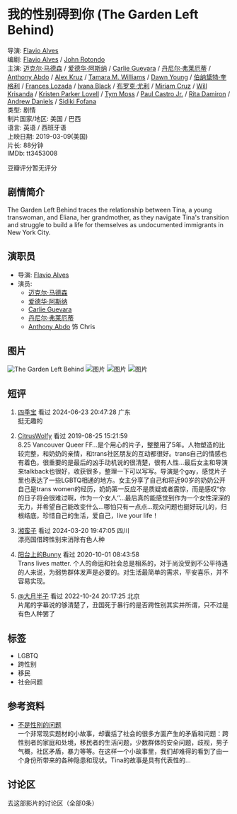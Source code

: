 # 我的性别碍到你 (The Garden Left Behind)

导演: [Flavio Alves](https://www.douban.com/personage/27473139/)  
编剧: [Flavio Alves](https://www.douban.com/personage/27473139/) / [John Rotondo](https://www.douban.com/personage/36813859/)  
主演: [迈克尔·马德森](https://www.douban.com/personage/27233553/) / [爱德华·阿斯纳](https://www.douban.com/personage/27260102/) / [Carlie Guevara](https://www.douban.com/personage/34841395/) / [丹尼尔·弗莱厄蒂](https://www.douban.com/personage/27494000/) / [Anthony Abdo](https://www.douban.com/personage/36813864/) / [Alex Kruz](https://www.douban.com/personage/36813863/) / [Tamara M. Williams](https://www.douban.com/personage/34841396/) / [Dawn Young](https://www.douban.com/personage/36738686/) / [伯纳黛特·奎格利](https://www.douban.com/personage/27348947/) / [Frances Lozada](https://www.douban.com/personage/36813861/) / [Ivana Black](https://www.douban.com/personage/34841397/) / [布罗克·尤利](https://www.douban.com/personage/27585916/) / [Miriam Cruz](https://www.douban.com/personage/36813862/) / [Will Krisanda](https://www.douban.com/personage/36813865/) / [Kristen Parker Lovell](https://www.douban.com/personage/36813860/) / [Tym Moss](https://www.douban.com/personage/36813869/) / [Paul Castro Jr.](https://www.douban.com/personage/36813866/) / [Rita Damiron](https://www.douban.com/personage/36813867/) / [Andrew Daniels](https://www.douban.com/personage/36813868/) / [Sidiki Fofana](https://www.douban.com/personage/36813870/)  
类型: 剧情  
制片国家/地区: 美国 / 巴西  
语言: 英语 / 西班牙语  
上映日期: 2019-03-09(美国)  
片长: 88分钟  
IMDb: tt3453008

豆瓣评分暂无评分

## 剧情简介

The Garden Left Behind traces the relationship between Tina, a young transwoman, and Eliana, her grandmother, as they navigate Tina's transition and struggle to build a life for themselves as undocumented immigrants in New York City.

## 演职员

- 导演: [Flavio Alves](https://www.douban.com/personage/27473139/)  
- 演员: 
  - [迈克尔·马德森](https://www.douban.com/personage/27233553/)
  - [爱德华·阿斯纳](https://www.douban.com/personage/27260102/)
  - [Carlie Guevara](https://www.douban.com/personage/34841395/)
  - [丹尼尔·弗莱厄蒂](https://www.douban.com/personage/27494000/)
  - [Anthony Abdo](https://www.douban.com/personage/36813864/) 饰 Chris

## 图片

![The Garden Left Behind](https://img2.doubanio.com/view/photo/s_ratio_poster/public/p2617266651.webp)
![图片](https://img2.doubanio.com/view/photo/sqxs/public/p2617266651.webp)
![图片](https://img3.doubanio.com/view/photo/sqxs/public/p2551090402.webp)
![图片](https://img1.doubanio.com/view/photo/sqxs/public/p2617508320.webp)

## 短评

1. [四季宝](https://www.douban.com/people/Xiaohuanli718/) 看过 2024-06-23 20:47:28 广东  
   挺无趣的  
   
2. [CitrusWolfy](https://www.douban.com/people/61710973/) 看过 2019-08-25 15:21:59  
   8.25 Vancouver Queer FF…是个用心的片子，整整用了5年。人物塑造的比较完整，和奶奶的亲情，和trans社区朋友的互动都很好。trans自己的情感也有着色，很重要的是最后的凶手动机说的很清楚，很有人性…最后女主和导演来talkback也很好，收获很多，整理一下可以写写。导演是个gay，感觉片子里也表达了一些LGBTQ相通的地方。女主分享了自己和将近90岁的奶奶公开自己是trans women的经历，奶奶第一反应不是质疑或者震惊，而是感叹“你的日子将会很难过啊，作为一个女人‘’…最后真的能感觉到作为一个女性深深的无力，并希望自己能改变什么…哪怕只有一点点…观众问题也挺好玩儿的，归根结底，珍惜自己的生活，爱自己，live your life！  
   
3. [湘蛮子](https://www.douban.com/people/134574884/) 看过 2024-03-20 19:47:05 四川  
   漂亮国借跨性别来消除有色人种  

4. [阳台上的Bunny](https://www.douban.com/people/133821363/) 看过 2020-10-01 08:43:58  
   Trans lives matter. 个人的命运和社会总是相系的，对于尚没受到不公平待遇的人来说，为弱势群体发声是必要的。对生活最简单的需求，平安喜乐，并不容易实现。  

5. [@大月半子](https://www.douban.com/people/212157843/) 看过 2022-10-24 20:17:25 北京  
   片尾的字幕说的够清楚了，丑国死于暴行的是否跨性别其实并所谓，只不过是有色人种罢了  

## 标签

- LGBTQ
- 跨性别
- 移民
- 社会问题

## 参考资料

- [不是性别的问题](https://movie.douban.com/review/15907247/)  
  一个非常现实题材的小故事，却囊括了社会的很多方面产生的矛盾和问题：跨性别者的家庭和处境，移民者的生活问题，少数群体的安全问题，歧视，男子气概，社区矛盾，暴力等等。在这样一个小故事里，我们却难得的看到了由一个身份所带来的各种隐患和现状。Tina的故事是具有代表性的...

## 讨论区

去这部影片的讨论区（全部0条）